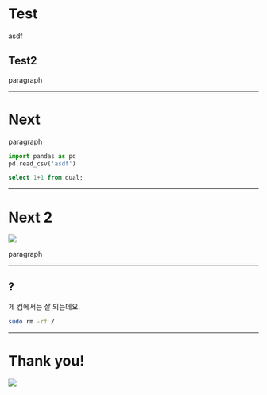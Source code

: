# Test

asdf

## Test2

paragraph

---

# Next

paragraph


```python
import pandas as pd
pd.read_csv('asdf')
```

```sql
select 1+1 from dual;
```

---

# Next 2

![](tests/170409.jpg)

paragraph

---

## ?

제 컴에서는 잘 되는데요.

```bash
sudo rm -rf /
```

---

# Thank you!

![](tests/file_from_ios_190414_150204.gif)
